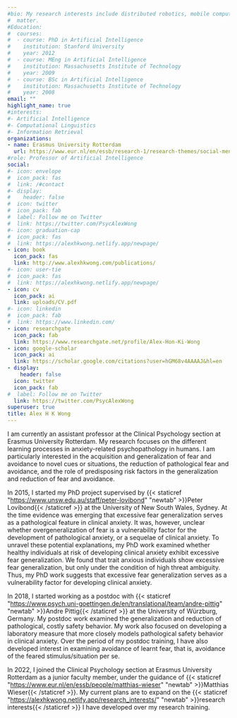 ```yaml
---
#bio: My research interests include distributed robotics, mobile computing and programmable
#  matter.
#Education:
#  courses:
#  - course: PhD in Artificial Intelligence
#    institution: Stanford University
#    year: 2012
#  - course: MEng in Artificial Intelligence
#    institution: Massachusetts Institute of Technology
#    year: 2009
#  - course: BSc in Artificial Intelligence
#    institution: Massachusetts Institute of Technology
#    year: 2008
email: ""
highlight_name: true
#interests:
#- Artificial Intelligence
#- Computational Linguistics
#- Information Retrieval
organizations:
- name: Erasmus University Rotterdam
  url: https://www.eur.nl/en/essb/research-1/research-themes/social-mental-and-physical-health/emotional-disorders
#role: Professor of Artificial Intelligence
social:
#- icon: envelope
#  icon_pack: fas
#  link: /#contact
#- display:
#    header: false
#  icon: twitter
#  icon_pack: fab
#  label: Follow me on Twitter
#  link: https://twitter.com/PsycAlexWong
#- icon: graduation-cap
#  icon_pack: fas
#  link: https://alexhkwong.netlify.app/newpage/
- icon: book
  icon_pack: fas
  link: http://www.alexhkwong.com/publications/
#- icon: user-tie
#  icon_pack: fas
#  link: https://alexhkwong.netlify.app/newpage/  
- icon: cv
  icon_pack: ai
  link: uploads/CV.pdf
#- icon: linkedin
#  icon_pack: fab
#  link: https://www.linkedin.com/
- icon: researchgate
  icon_pack: fab
  link: https://www.researchgate.net/profile/Alex-Hon-Ki-Wong
- icon: google-scholar
  icon_pack: ai
  link: https://scholar.google.com/citations?user=hGM68v4AAAAJ&hl=en
- display:
    header: false
  icon: twitter
  icon_pack: fab
#  label: Follow me on Twitter
  link: https://twitter.com/PsycAlexWong  
superuser: true
title: Alex H K Wong
---
```


I am currently an assistant professor at the Clinical Psychology section at Erasmus University Rotterdam. My research focuses on the different learning processes in anxiety-related psychopathology in humans. I am particularly interested in the acquisition and generalization of fear and avoidance to novel cues or situations, the reduction of pathological fear and avoidance, and the role of predisposing risk factors in the generalization and reduction of fear and avoidance.


In 2015, I started my PhD project supervised by {{< staticref "https://www.unsw.edu.au/staff/peter-lovibond" "newtab" >}}Peter Lovibond{{< /staticref >}} at the University of New South Wales, Sydney. At the time evidence was emerging that excessive fear generalization serves as a pathological feature in clinical anxiety. It was, however, unclear whether overgeneralization of fear is a vulnerability factor for the development of pathological anxiety, or a sequelae of clinical anxiety. To unravel these potential explanations, my PhD work examined whether healthy individuals at risk of developing clinical anxiety exhibit excessive fear generalization. We found that trait anxious individuals show excessive fear generalization, but only under the condition of high threat ambiguity. Thus, my PhD work suggests that excessive fear generalization serves as a vulnerability factor for developing clinical anxiety.


In 2018, I started working as a postdoc with {{< staticref "https://www.psych.uni-goettingen.de/en/translational/team/andre-pittig" "newtab" >}}Andre Pittig{{< /staticref >}} at the University of Würzburg, Germany. My postdoc work examined the generalization and reduction of pathological, costly safety behavior. My work also focused on developing a laboratory measure that more closely models pathological safety behavior in clinical anxiety. Over the period of my postdoc training, I have also developed interest in examining avoidance of learnt fear, that is, avoidance of the feared stimulus/situation per se.


In 2022, I joined the Clinical Psychology section at Erasmus University Rotterdam as a junior faculty member, under the guidance of {{< staticref "https://www.eur.nl/en/essb/people/matthias-wieser" "newtab" >}}Matthias Wieser{{< /staticref >}}. My current plans are to expand on the {{< staticref "https://alexhkwong.netlify.app/research_interests/" "newtab" >}}research interests{{< /staticref >}} I have developed over my research training.



